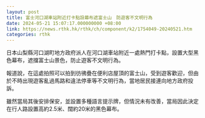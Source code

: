 ```yaml
---
layout: post
title: 富士河口湖車站附近打卡點設幕布遮富士山　防遊客不文明行為
date: 2024-05-21 15:07:17.000000000 +08:00
link: https://news.rthk.hk/rthk/ch/component/k2/1754049-20240521.htm
categories: rthk
---
```


日本山梨縣河口湖町地方政府派人在河口湖車站附近一處熱門打卡點，設置大型黑色幕布，遮擋富士山景色，防止遊客不文明行為。

報道說，在這處拍照可以拍到彷彿疊在便利店屋頂的富士山，受到遊客歡迎，但由於不時出現遊客亂過馬路和違法停車等不文明行為，當地居民接連向地方政府投訴。

雖然當局其後安排保安，並設置多種語言提示牌，但情況未有改善，當局因此決定在行人路設置高約2.5米、闊約20米的黑色幕布。
